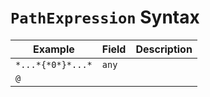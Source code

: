 ﻿# `PathExpression` Syntax

|Example|Field|Description|
|-------|-----|-----------|
|`*...*{*0*}*...*`| `any`| 
|  `@` |